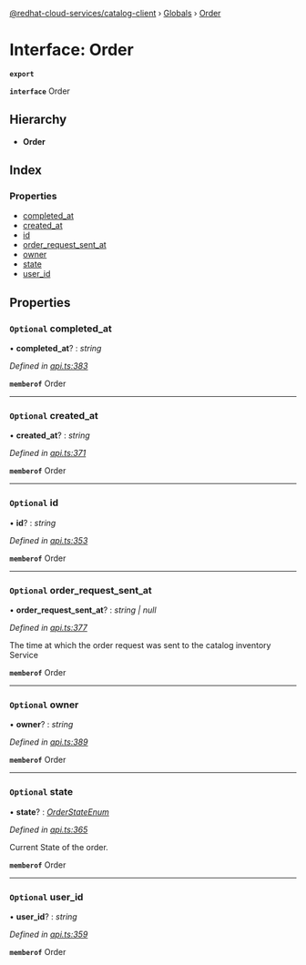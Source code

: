 [@redhat-cloud-services/catalog-client](../README.md) › [Globals](../globals.md) › [Order](order.md)

# Interface: Order

**`export`** 

**`interface`** Order

## Hierarchy

* **Order**

## Index

### Properties

* [completed_at](order.md#optional-completed_at)
* [created_at](order.md#optional-created_at)
* [id](order.md#optional-id)
* [order_request_sent_at](order.md#optional-order_request_sent_at)
* [owner](order.md#optional-owner)
* [state](order.md#optional-state)
* [user_id](order.md#optional-user_id)

## Properties

### `Optional` completed_at

• **completed_at**? : *string*

*Defined in [api.ts:383](https://github.com/RedHatInsights/javascript-clients.gi/blob/master/packages/catalog/api.ts#L383)*

**`memberof`** Order

___

### `Optional` created_at

• **created_at**? : *string*

*Defined in [api.ts:371](https://github.com/RedHatInsights/javascript-clients.gi/blob/master/packages/catalog/api.ts#L371)*

**`memberof`** Order

___

### `Optional` id

• **id**? : *string*

*Defined in [api.ts:353](https://github.com/RedHatInsights/javascript-clients.gi/blob/master/packages/catalog/api.ts#L353)*

**`memberof`** Order

___

### `Optional` order_request_sent_at

• **order_request_sent_at**? : *string | null*

*Defined in [api.ts:377](https://github.com/RedHatInsights/javascript-clients.gi/blob/master/packages/catalog/api.ts#L377)*

The time at which the order request was sent to the catalog inventory Service

**`memberof`** Order

___

### `Optional` owner

• **owner**? : *string*

*Defined in [api.ts:389](https://github.com/RedHatInsights/javascript-clients.gi/blob/master/packages/catalog/api.ts#L389)*

**`memberof`** Order

___

### `Optional` state

• **state**? : *[OrderStateEnum](../enums/orderstateenum.md)*

*Defined in [api.ts:365](https://github.com/RedHatInsights/javascript-clients.gi/blob/master/packages/catalog/api.ts#L365)*

Current State of the order.

**`memberof`** Order

___

### `Optional` user_id

• **user_id**? : *string*

*Defined in [api.ts:359](https://github.com/RedHatInsights/javascript-clients.gi/blob/master/packages/catalog/api.ts#L359)*

**`memberof`** Order
